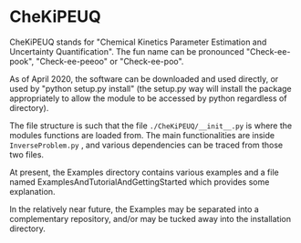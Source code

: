 # CheKiPEUQ

CheKiPEUQ stands for "Chemical Kinetics Parameter Estimation and Uncertainty Quantification".  The fun name can be pronounced "Check-ee-pook", "Check-ee-peeoo" or "Check-ee-poo".

As of April 2020, the software can be downloaded and used directly, or used by "python setup.py install" (the setup.py way will install the package appropriately to allow the module to be accessed by python regardless of directory).

The file structure is such that the file `./CheKiPEUQ/__init__.py` is where the modules functions are loaded from. The main functionalities are inside `InverseProblem.py` , and various dependencies can be traced from those two files.

At present, the Examples directory contains various examples and a file named  ExamplesAndTutorialAndGettingStarted which provides some explanation.

In the relatively near future, the Examples may be separated into a complementary repository, and/or may be tucked away into the installation directory.
